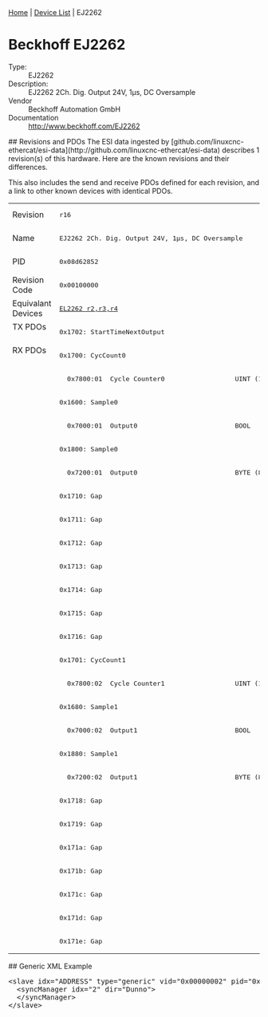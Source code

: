 <div class="nav"><a href="/esi-data">Home</a> | <a href="/esi-data/devices">Device List</a> | EJ2262</div>

#  Beckhoff EJ2262

<dl>
  <dt>Type:</dt><dd>EJ2262</dd>
  <dt>Description:</dt><dd>EJ2262 2Ch. Dig. Output 24V, 1µs, DC Oversample</dd>
  <dt>Vendor</dt><dd>Beckhoff Automation GmbH</dd>
  <dt>Documentation</dt><dd><a href="http://www.beckhoff.com/EJ2262">http://www.beckhoff.com/EJ2262</a></dd>
</dl>
## Revisions and PDOs
The ESI data ingested by [github.com/linuxcnc-ethercat/esi-data](http://github.com/linuxcnc-ethercat/esi-data) describes 1 revision(s) of this hardware.  Here are the known revisions and their differences.

This also includes the send and receive PDOs defined for each revision, and a link to other known devices with identical PDOs.

<table>
<tr >
<td class="first">Revision</td>
<td ><pre>r16</pre></td>
</tr>
<tr >
<td class="first">Name</td>
<td ><pre>EJ2262 2Ch. Dig. Output 24V, 1µs, DC Oversample</pre></td>
</tr>
<tr >
<td class="first">PID</td>
<td ><pre>0x08d62852</pre></td>
</tr>
<tr >
<td class="first">Revision Code</td>
<td ><pre>0x00100000</pre></td>
</tr>
<tr >
<td class="first">Equivalant Devices</td>
<td ><pre><a href="EL2262">EL2262 r2,r3,r4</a></pre></td>
</tr>
<tr class="txpdo pdosection">
<td class="first" rowspan=1 valign=top>TX PDOs</td>
<td><pre>0x1702: StartTimeNextOutput</pre></td>
<td></td>
</tr>
<tr class="rxpdo pdosection">
<td class="first" rowspan=26 valign=top>RX PDOs</td>
<td><pre>0x1700: CycCount0</pre></td>
<td></td>
</tr>
<tr class="rxpdo">
<td ><pre>  0x7800:01  Cycle Counter0                  UINT (16 bits)</pre></td>
</tr>
<tr class="rxpdo pdosection">
<td ><pre>0x1600: Sample0</pre></td>
</tr>
<tr class="rxpdo">
<td ><pre>  0x7000:01  Output0                         BOOL</pre></td>
</tr>
<tr class="rxpdo pdosection">
<td ><pre>0x1800: Sample0</pre></td>
</tr>
<tr class="rxpdo">
<td ><pre>  0x7200:01  Output0                         BYTE (8 bits)</pre></td>
</tr>
<tr class="rxpdo pdosection">
<td ><pre>0x1710: Gap</pre></td>
</tr>
<tr class="rxpdo pdosection">
<td ><pre>0x1711: Gap</pre></td>
</tr>
<tr class="rxpdo pdosection">
<td ><pre>0x1712: Gap</pre></td>
</tr>
<tr class="rxpdo pdosection">
<td ><pre>0x1713: Gap</pre></td>
</tr>
<tr class="rxpdo pdosection">
<td ><pre>0x1714: Gap</pre></td>
</tr>
<tr class="rxpdo pdosection">
<td ><pre>0x1715: Gap</pre></td>
</tr>
<tr class="rxpdo pdosection">
<td ><pre>0x1716: Gap</pre></td>
</tr>
<tr class="rxpdo pdosection">
<td ><pre>0x1701: CycCount1</pre></td>
</tr>
<tr class="rxpdo">
<td ><pre>  0x7800:02  Cycle Counter1                  UINT (16 bits)</pre></td>
</tr>
<tr class="rxpdo pdosection">
<td ><pre>0x1680: Sample1</pre></td>
</tr>
<tr class="rxpdo">
<td ><pre>  0x7000:02  Output1                         BOOL</pre></td>
</tr>
<tr class="rxpdo pdosection">
<td ><pre>0x1880: Sample1</pre></td>
</tr>
<tr class="rxpdo">
<td ><pre>  0x7200:02  Output1                         BYTE (8 bits)</pre></td>
</tr>
<tr class="rxpdo pdosection">
<td ><pre>0x1718: Gap</pre></td>
</tr>
<tr class="rxpdo pdosection">
<td ><pre>0x1719: Gap</pre></td>
</tr>
<tr class="rxpdo pdosection">
<td ><pre>0x171a: Gap</pre></td>
</tr>
<tr class="rxpdo pdosection">
<td ><pre>0x171b: Gap</pre></td>
</tr>
<tr class="rxpdo pdosection">
<td ><pre>0x171c: Gap</pre></td>
</tr>
<tr class="rxpdo pdosection">
<td ><pre>0x171d: Gap</pre></td>
</tr>
<tr class="rxpdo pdosection">
<td ><pre>0x171e: Gap</pre></td>
</tr>
</table>
## Generic XML Example
<pre class="xml">
&lt;slave idx="ADDRESS" type="generic" vid="0x00000002" pid="0x08d62852" configPdos="true"&gt;
  &lt;syncManager idx="2" dir="Dunno"&gt;
  &lt;/syncManager&gt;
&lt;/slave&gt;
</pre>
